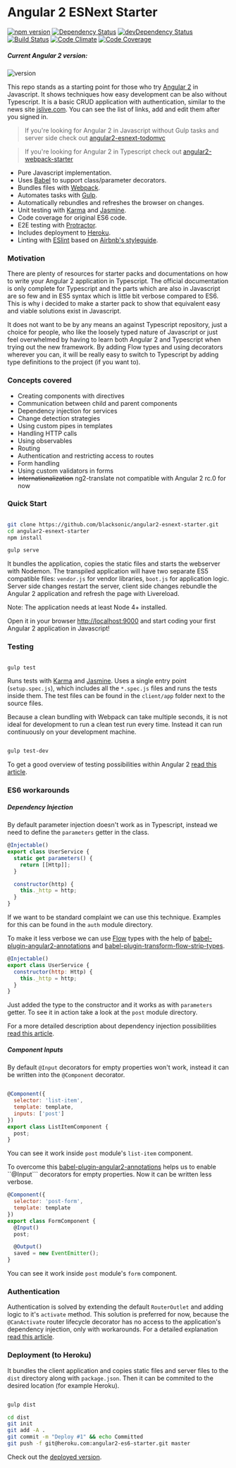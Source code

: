 # Angular 2 ESNext Starter
[![npm version](https://badge.fury.io/js/angular2.svg)](http://badge.fury.io/js/angular2)
[![Dependency Status](https://david-dm.org/blacksonic/angular2-esnext-starter.svg)](https://david-dm.org/blacksonic/angular2-esnext-starter)
[![devDependency Status](https://david-dm.org/blacksonic/angular2-esnext-starter/dev-status.svg)](https://david-dm.org/blacksonic/angular2-esnext-starter#info=devDependencies)
[![Build Status](https://travis-ci.org/blacksonic/angular2-esnext-starter.svg?branch=master)](https://travis-ci.org/blacksonic/angular2-esnext-starter)
[![Code Climate](https://codeclimate.com/github/blacksonic/angular2-esnext-starter/badges/gpa.svg)](https://codeclimate.com/github/blacksonic/angular2-esnext-starter)
[![Code Coverage](https://codeclimate.com/github/blacksonic/angular2-esnext-starter/badges/coverage.svg)](https://codeclimate.com/github/blacksonic/angular2-esnext-starter)

##### Current Angular 2 version:
![version](https://img.shields.io/npm/v/@angular/core.svg?maxAge=2592000)

This repo stands as a starting point for those who try [Angular 2](https://angular.io/) in Javascript.
It shows techniques how easy development can be also without Typescript.
It is a basic CRUD application with authentication, similar to the news site [jslive.com](https://jslive.com).
You can see the list of links, add and edit them after you signed in.

> If you're looking for Angular 2 in Javascript without Gulp tasks and server side check out [angular2-esnext-todomvc](https://github.com/blacksonic/angular2-esnext-todomvc)

> If you're looking for Angular 2 in Typescript check out [angular2-webpack-starter](https://github.com/AngularClass/angular2-webpack-starter)

- Pure Javascript implementation.
- Uses [Babel](https://babeljs.io/) to support class/parameter decorators.
- Bundles files with [Webpack](https://webpack.github.io/).
- Automates tasks with [Gulp](http://gulpjs.com/).
- Automatically rebundles and refreshes the browser on changes.
- Unit testing with [Karma](https://karma-runner.github.io/0.13/index.html) and [Jasmine](http://jasmine.github.io/).
- Code coverage for original ES6 code.
- E2E testing with [Protractor](https://angular.github.io/protractor/#/).
- Includes deployment to [Heroku](https://heroku.com/).
- Linting with [ESlint](http://eslint.org/) based on [Airbnb's styleguide](https://github.com/airbnb/javascript).

### Motivation

There are plenty of resources for starter packs and documentations on how to write your Angular 2 application in Typescript.
The official documentation is only complete for Typescript and the parts which are also in Javascript are so few and in ES5 syntax which is little bit verbose compared to ES6.
This is why i decided to make a starter pack to show that equivalent easy and viable solutions exist in Javascript.

It does not want to be by any means an against Typescript repository,
just a choice for people, who like the loosely typed nature of Javascript or just feel overwhelmed by having to learn both Angular 2 and Typescript when trying out the new framework.
By adding Flow types and using decorators wherever you can, it will be really easy to switch to Typescript by adding type definitions to the project (if you want to).

### Concepts covered

- Creating components with directives
- Communication between child and parent components
- Dependency injection for services
- Change detection strategies
- Using custom pipes in templates
- Handling HTTP calls
- Using observables
- Routing
- Authentication and restricting access to routes
- Form handling
- Using custom validators in forms
- ~~Internationalization~~ ng2-translate not compatible with Angular 2 rc.0 for now

### Quick Start

```bash

git clone https://github.com/blacksonic/angular2-esnext-starter.git
cd angular2-esnext-starter
npm install

gulp serve

```

It bundles the application, copies the static files and starts the webserver with Nodemon.
The transpiled application will have two separate ES5 compatible files: ```vendor.js``` for vendor libraries, ```boot.js``` for application logic.
Server side changes restart the server, client side changes rebundle the Angular 2 application and refresh the page with Livereload.

Note: The application needs at least Node 4+ installed.

Open it in your browser [http://localhost:9000](http://localhost:9000) and start coding your first Angular 2 application in Javascript!

### Testing

```bash

gulp test

```

Runs tests with [Karma](https://karma-runner.github.io/0.13/index.html) and [Jasmine](http://jasmine.github.io/).
Uses a single entry point (```setup.spec.js```), which includes all the ```*.spec.js``` files and runs the tests inside them.
The test files can be found in the ```client/app``` folder next to the source files.

Because a clean bundling with Webpack can take multiple seconds, it is not ideal for development to run a clean test run every time.
Instead it can run continuously on your development machine.

```bash

gulp test-dev

```

To get a good overview of testing possibilities within Angular 2 [read this article](https://medium.com/google-developer-experts/angular-2-unit-testing-with-jasmine-defe20421584).

### ES6 workarounds

##### Dependency Injection

By default parameter injection doesn't work as in Typescript, instead we need to define the ```parameters``` getter in the class.

```javascript
@Injectable()
export class UserService {
  static get parameters() {
    return [[Http]];
  }

  constructor(http) {
    this._http = http;
  }
}
```

If we want to be standard complaint we can use this technique.
Examples for this can be found in the ```auth``` module directory.

To make it less verbose we can use [Flow](http://flowtype.org/) types with the help of
[babel-plugin-angular2-annotations](https://github.com/shuhei/babel-plugin-angular2-annotations)
and [babel-plugin-transform-flow-strip-types](https://babeljs.io/docs/plugins/transform-flow-strip-types/).

```javascript
@Injectable()
export class UserService {
  constructor(http: Http) {
    this._http = http;
  }
}
```

Just added the type to the constructor and it works as with ```parameters``` getter.
To see it in action take a look at the ```post``` module directory.

For a more detailed description about dependency injection possibilities [read this article](https://medium.com/@blacksonic86/angular-2-dependency-injection-in-es6-f5551a3d6bf).

##### Component Inputs

By default ```@Input``` decorators for empty properties won't work, instead it can be written into the ```@Component``` decorator.

```javascript

@Component({
  selector: 'list-item',
  template: template,
  inputs: ['post']
})
export class ListItemComponent {
  post;
}
```

You can see it work inside ```post``` module's ```list-item``` component.

To overcome this [babel-plugin-angular2-annotations](https://github.com/shuhei/babel-plugin-angular2-annotations) helps us to enable ``@Input``` decorators for empty properties.
Now it can be written less verbose.

```javascript
@Component({
  selector: 'post-form',
  template: template
})
export class FormComponent {
  @Input()
  post;

  @Output()
  saved = new EventEmitter();
}
```
You can see it work inside ```post``` module's ```form``` component.

### Authentication

Authentication is solved by extending the default ```RouterOutlet``` and adding logic to it's ```activate``` method.
This solution is preferred for now, because the ```@CanActivate``` router lifecycle decorator has no access to the application's dependency injection, only with workarounds.
For a detailed explanation [read this article](https://medium.com/@blacksonic86/authentication-in-angular-2-958052c64492).

### Deployment (to Heroku)

It bundles the client application and copies static files and server files to the ```dist``` directory along with ```package.json```.
Then it can be commited to the desired location (for example Heroku).

```bash

gulp dist

cd dist
git init
git add -A .
git commit -m "Deploy #1" && echo Committed
git push -f git@heroku.com:angular2-es6-starter.git master

```

Check out the [deployed version](https://angular2-es6-starter.herokuapp.com/).
